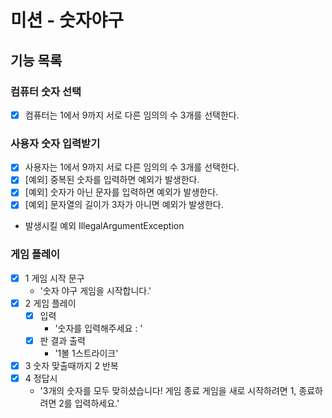 # 미션 - 숫자야구

## 기능 목록

### 컴퓨터 숫자 선택

-[x] 컴퓨터는 1에서 9까지 서로 다른 임의의 수 3개를 선택한다.

### 사용자 숫자 입력받기

- [x] 사용자는 1에서 9까지 서로 다른 임의의 수 3개를 선택한다.
- [x] [예외] 중복된 숫자를 입력하면 예외가 발생한다.
- [x] [예외] 숫자가 아닌 문자를 입력하면 예외가 발생한다.
- [x] [예외] 문자열의 길이가 3자가 아니면 예외가 발생한다.
- 발생시킬 예외 IllegalArgumentException

### 게임 플레이

- [x] 1 게임 시작 문구
    - '숫자 야구 게임을 시작합니다.'
- [x] 2 게임 플레이
    - [x] 입력
        - '숫자를 입력해주세요 : '
    - [x] 판 결과 출력
        - '1볼 1스트라이크'
- [x] 3 숫자 맞출때까지 2 반복
- [x] 4 정답시
    - '3개의 숫자를 모두 맞히셨습니다! 게임 종료
      게임을 새로 시작하려면 1, 종료하려면 2를 입력하세요.'